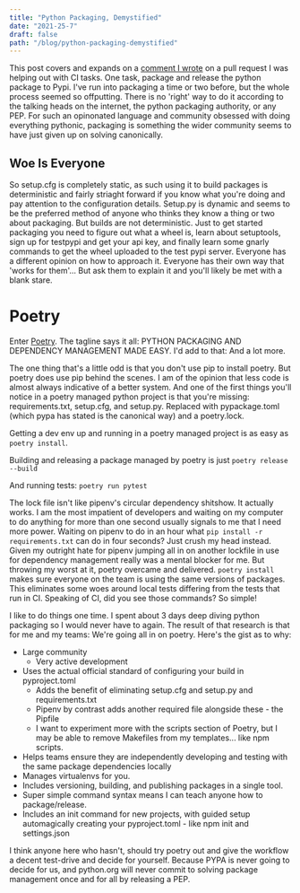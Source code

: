 ```yaml
---
title: "Python Packaging, Demystified"
date: "2021-25-7"
draft: false
path: "/blog/python-packaging-demystified"
---
```


This post covers and expands on a [comment I wrote](https://github.com/ParthJadhav/Tkinter-Designer/pull/84#issuecomment-885690771) on a pull request I was helping out with CI tasks. One task, package and release the python package to Pypi. I've run into packaging a time or two before, but the whole process seemed so offputting. There is no 'right' way to do it according to the talking heads on the internet, the python packaging authority, or any PEP. For such an opinonated language and community obsessed with doing everything pythonic, packaging is something the wider community seems to have just given up on solving canonically.

## Woe Is Everyone

So setup.cfg is completely static, as such using it to build packages is deterministic and fairly striaght forward if you know what you're doing and pay attention to the configuration details. Setup.py is dynamic and seems to be the preferred method of anyone who thinks they know a thing or two about packaging. But builds are not deterministic. Just to get started packaging you need to figure out what a wheel is, learn about setuptools, sign up for testpypi and get your api key, and finally learn some gnarly commands to get the wheel uploaded to the test pypi server. Everyone has a different opinion on how to approach it. Everyone has their own way that 'works for them'... But ask them to explain it and you'll likely be met with a blank stare.

# Poetry

Enter [Poetry](https://python-poetry.org/). The tagline says it all: PYTHON PACKAGING AND DEPENDENCY MANAGEMENT MADE EASY.
I'd add to that: And a lot more.

The one thing that's a little odd is that you don't use pip to install poetry. But poetry does use pip behind the scenes. I am of the opinion that less code is almost always indicative of a better system. And one of the first things you'll notice in a poetry managed python project is that you're missing: requirements.txt, setup.cfg, and setup.py. Replaced with pypackage.toml (which pypa has stated is the canonical way) and a poetry.lock.

Getting a dev env up and running in a poetry managed project is as easy as `poetry install`.

Building and releasing a package managed by poetry is just `poetry release --build`

And running tests: `poetry run pytest`

The lock file isn't like pipenv's circular dependency shitshow. It actually works. I am the most impatient of developers and waiting on my computer to do anything for more than one second usually signals to me that I need more power. Waiting on pipenv to do in an hour what `pip install -r requirements.txt` can do in four seconds? Just crush my head instead. Given my outright hate for pipenv jumping all in on another lockfile in use for dependency management really was a mental blocker for me. But throwing my worst at it, poetry overcame and delivered. `poetry install` makes sure everyone on the team is using the same versions of packages. This eliminates some woes around local tests differing from the tests that run in CI. Speaking of CI, did you see those commands? So simple!

I like to do things one time. I spent about 3 days deep diving python packaging so I would never have to again. The result of that research is that for me and my teams: We're going all in on poetry. Here's the gist as to why:

* Large community
    * Very active development
* Uses the actual official standard of configuring your build in pyproject.toml
    * Adds the benefit of eliminating setup.cfg and setup.py and requirements.txt
    * Pipenv by contrast adds another required file alongside these - the Pipfile
    * I want to experiment more with the scripts section of Poetry, but I may be able to remove Makefiles from my templates... like npm scripts.
* Helps teams ensure they are independently developing and testing with the same package dependencies locally
* Manages virtualenvs for you.
* Includes versioning, building, and publishing packages in a single tool.
* Super simple command syntax means I can teach anyone how to package/release.
* Includes an init command for new projects, with guided setup automagically creating your pyproject.toml - like npm init and settings.json

I think anyone here who hasn't, should try poetry out and give the workflow a decent test-drive and decide for yourself. Because PYPA is never going to decide for us, and python.org will never commit to solving package management once and for all by releasing a PEP.